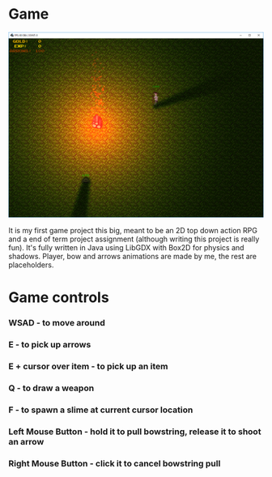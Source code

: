 # Game

![alt text](https://raw.githubusercontent.com/Marcineku/Game/705bc444be4b00a0735782afe81528e5d33a7679/gamess.bmp)

It is my first game project this big, meant to be an 2D top down action RPG and a end of term project assignment (although writing this project is really fun). It's fully written in Java using LibGDX with Box2D for physics and shadows. Player, bow and arrows animations are made by me, the rest are placeholders.
# Game controls
### WSAD                 - to move around 
### E                    - to pick up arrows
### E + cursor over item - to pick up an item
### Q                    - to draw a weapon
### F                    - to spawn a slime at current cursor location
### Left Mouse Button    - hold it to pull bowstring, release it to shoot an arrow
### Right Mouse Button   - click it to cancel bowstring pull
